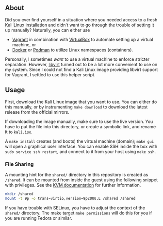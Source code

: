 ## About

Did you ever find yourself in a situation where you needed access to a fresh [Kali Linux](https://www.kali.org/) installation and didn't want to go through the trouble of setting it up manually?
Naturally, you can either use
- [Vagrant](https://www.vagrantup.com/) in combination with [VirtualBox](https://www.virtualbox.org/) to automate setting up a virtual machine, or
- [Docker](https://www.docker.com/) or [Podman](https://podman.io/) to utilize Linux namespaces (containers).

Personally, I sometimes _want_ to use a virtual machine to enforce stricter separation.
However, [libvirt](https://libvirt.org/) turned out to be a lot more convenient to use on my system.
Since I could not find a Kali Linux image providing libvirt support for Vagrant, I settled to use this helper script.

## Usage

First, download the Kali Linux image that you want to use.
You can either do this manually, or by instrumenting `make download` to download the latest release from the official mirrors.

If downloading the image manually, make sure to use the live version.
You have to put the file into this directory, or create a symbolic link, and rename it to `kali.iso`.

A `make install` creates (and boots) the virtual machine (domain); `make gui` will open a graphical user interface.
You can enable SSH inside the box with `sudo service ssh restart`, and connect to it from your host using `make ssh`.

### File Sharing

A mounting hint for the `shared/` directory in this repository is created as `/shared`.
It can be mounted from inside the guest using the following snippet with privileges.
See the [KVM documentation](https://www.linux-kvm.org/page/9p_virtio) for further information.
```bash
mkdir /shared
mount -t 9p -o trans=virtio,version=9p2000.L /shared /shared
```


If you have trouble with SELinux, you have to adjust the context of the `shared/` directory.
The make target `make permissions` will do this for you if you are running Fedora or similar.
